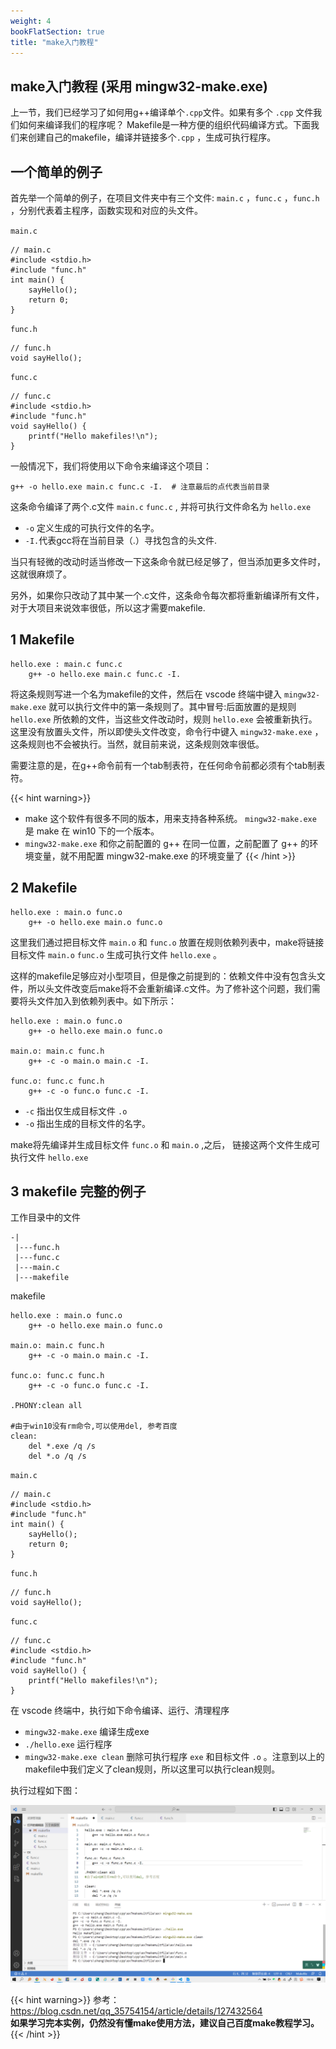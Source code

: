 ```yaml
---
weight: 4
bookFlatSection: true
title: "make入门教程"
---
```


## make入门教程 (采用 mingw32-make.exe)

上一节，我们已经学习了如何用g++编译单个`.cpp`文件。如果有多个 `.cpp` 文件我们如何来编译我们的程序呢？
Makefile是一种方便的组织代码编译方式。下面我们来创建自己的makefile，编译并链接多个`.cpp` ，生成可执行程序。

## 一个简单的例子

首先举一个简单的例子，在项目文件夹中有三个文件: `main.c` ，`func.c` ，`func.h` ，分别代表着主程序，函数实现和对应的头文件。

`main.c`

```
// main.c
#include <stdio.h>
#include "func.h"
int main() {
	sayHello();
	return 0;
}
```

`func.h`

```
// func.h
void sayHello();
```

`func.c`

```
// func.c
#include <stdio.h>
#include "func.h"
void sayHello() {
	printf("Hello makefiles!\n");
}
```

一般情况下，我们将使用以下命令来编译这个项目：

```
g++ -o hello.exe main.c func.c -I.	# 注意最后的点代表当前目录
```

这条命令编译了两个.c文件 `main.c` `func.c` , 并将可执行文件命名为 `hello.exe` 

- `-o` 定义生成的可执行文件的名字。
- `-I.`代表gcc将在当前目录（.）寻找包含的头文件. 

当只有轻微的改动时适当修改一下这条命令就已经足够了，但当添加更多文件时，这就很麻烦了。

另外，如果你只改动了其中某一个.c文件，这条命令每次都将重新编译所有文件，对于大项目来说效率很低，所以这才需要makefile.

## 1 Makefile

```
hello.exe : main.c func.c
	g++ -o hello.exe main.c func.c -I.
```

将这条规则写进一个名为makefile的文件，然后在 vscode 终端中键入 `mingw32-make.exe` 就可以执行文件中的第一条规则了。其中冒号:后面放置的是规则 `hello.exe` 所依赖的文件，当这些文件改动时，规则 `hello.exe` 会被重新执行。这里没有放置头文件，所以即使头文件改变，命令行中键入 `mingw32-make.exe` ，这条规则也不会被执行。当然，就目前来说，这条规则效率很低。

需要注意的是，在g++命令前有一个tab制表符，在任何命令前都必须有个tab制表符。


{{< hint warning>}}
- make 这个软件有很多不同的版本，用来支持各种系统。 `mingw32-make.exe` 是 make 在 win10 下的一个版本。
- `mingw32-make.exe` 和你之前配置的 g++ 在同一位置，之前配置了 g++ 的环境变量，就不用配置 mingw32-make.exe 的环境变量了
{{< /hint >}}

## 2 Makefile

```
hello.exe : main.o func.o
	g++ -o hello.exe main.o func.o
```

这里我们通过把目标文件 `main.o` 和 `func.o` 放置在规则依赖列表中，make将链接目标文件 `main.o` `func.o` 生成可执行文件 `hello.exe` 。

这样的makefile足够应对小型项目，但是像之前提到的：依赖文件中没有包含头文件，所以头文件改变后make将不会重新编译.c文件。为了修补这个问题，我们需要将头文件加入到依赖列表中。如下所示：

```
hello.exe : main.o func.o
	g++ -o hello.exe main.o func.o
	
main.o: main.c func.h
	g++ -c -o main.o main.c -I.
	
func.o: func.c func.h
	g++ -c -o func.o func.c -I.
```

- `-c` 指出仅生成目标文件 `.o` 
- `-o` 指出生成的目标文件的名字。

make将先编译并生成目标文件 `func.o` 和 `main.o` ,之后， 链接这两个文件生成可执行文件 `hello.exe`

## 3 makefile 完整的例子

工作目录中的文件

```
-|
 |---func.h
 |---func.c
 |---main.c
 |---makefile
```

makefile

```
hello.exe : main.o func.o
	g++ -o hello.exe main.o func.o
	
main.o: main.c func.h
	g++ -c -o main.o main.c -I.
	
func.o: func.c func.h
	g++ -c -o func.o func.c -I.
 
.PHONY:clean all

#由于win10没有rm命令,可以使用del, 参考百度
clean:
	del *.exe /q /s
	del *.o /q /s
```

`main.c`

```
// main.c
#include <stdio.h>
#include "func.h"
int main() {
	sayHello();
	return 0;
}
```

`func.h`

```
// func.h
void sayHello();
```

`func.c`

```
// func.c
#include <stdio.h>
#include "func.h"
void sayHello() {
	printf("Hello makefiles!\n");
}
```

在 vscode 终端中，执行如下命令编译、运行、清理程序

- `mingw32-make.exe` 编译生成exe
- `./hello.exe` 运行程序
- `mingw32-make.exe clean` 删除可执行程序 `exe` 和目标文件 `.o` 。注意到以上的makefile中我们定义了clean规则，所以这里可以执行clean规则。

执行过程如下图：

![avatar](exmake.png)

{{< hint warning>}}
参考：https://blog.csdn.net/qq_35754154/article/details/127432564  
**如果学习完本实例，仍然没有懂make使用方法，建议自己百度make教程学习。**
{{< /hint >}}

